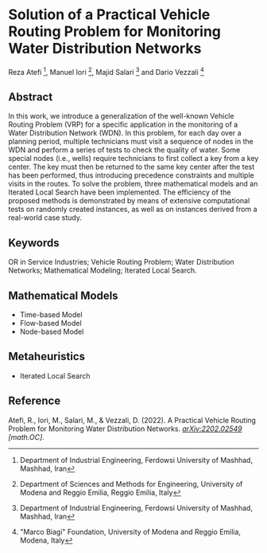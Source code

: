 # Solution of a Practical Vehicle Routing Problem for Monitoring Water Distribution Networks
Reza Atefi [^1], Manuel Iori [^2], Majid Salari [^1] and Dario Vezzali [^3]

## Abstract
In this work, we introduce a generalization of the well-known Vehicle Routing Problem (VRP) for a specific application in the monitoring of a Water Distribution Network (WDN). In this problem, for each day over a planning period, multiple technicians must visit a sequence of nodes in the WDN and perform a series of tests to check the quality of water. Some special nodes (i.e., wells) require technicians to first collect a key from a key center. The key must then be returned to the same key center after the test has been performed, thus introducing precedence constraints and multiple visits in the routes. To solve the problem, three mathematical models and an Iterated Local Search have been implemented. The efficiency of the proposed methods is demonstrated by means of extensive computational tests on randomly created instances, as well as on instances derived from a real-world case study.

## Keywords
OR in Service Industries; Vehicle Routing Problem; Water Distribution Networks; Mathematical Modeling; Iterated Local Search.

## Mathematical Models
- Time-based Model
- Flow-based Model
- Node-based Model

## Metaheuristics
- Iterated Local Search

## Reference
Atefi, R., Iori, M., Salari, M., & Vezzali, D. (2022). A Practical Vehicle Routing Problem for Monitoring Water Distribution Networks. _[arXiv:2202.02549](https://arxiv.org/abs/2202.02549) [math.OC]_.

[^1]: Department of Industrial Engineering, Ferdowsi University of Mashhad, Mashhad, Iran
[^2]: Department of Sciences and Methods for Engineering, University of Modena and Reggio Emilia, Reggio Emilia, Italy
[^3]: "Marco Biagi" Foundation, University of Modena and Reggio Emilia, Modena, Italy
